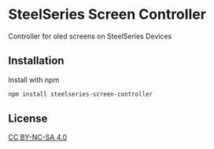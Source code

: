 
# SteelSeries Screen Controller

Controller for oled screens on SteelSeries Devices


## Installation

Install with npm

```bash
npm install steelseries-screen-controller
```


    
## License

[CC BY-NC-SA 4.0](http://creativecommons.org/licenses/by-nc-sa/4.0/)